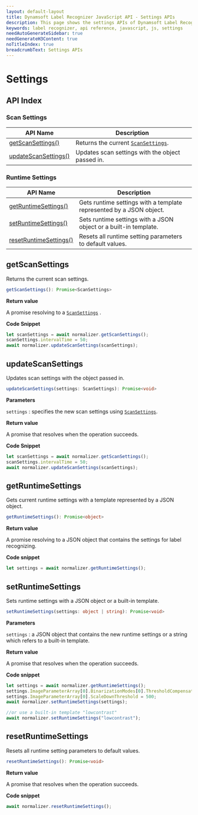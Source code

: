 ```yaml
---
layout: default-layout
title: Dynamsoft Label Recognizer JavaScript API - Settings APIs
description: This page shows the settings APIs of Dynamsoft Label Recognizer JavaScript SDK.
keywords: label recognizer, api reference, javascript, js, settings
needAutoGenerateSidebar: true
needGenerateH3Content: true
noTitleIndex: true
breadcrumbText: Settings APIs
---
```


# Settings

## API Index

### Scan Settings

| API Name | Description |
|---|---|
| [getScanSettings()](#getscansettings) | Returns the current [`ScanSettings`](./interfaces/scansettings.md). |
| [updateScanSettings()](#updatescansettings) | Updates scan settings with the object passed in. |

### Runtime Settings

| API Name | Description |
|---|---|
| [getRuntimeSettings()](#getruntimesettings) | Gets runtime settings with a template represented by a JSON object. |
| [setRuntimeSettings()](#setruntimesettings) | Sets runtime settings with a JSON object or a built-in template. |
| [resetRuntimeSettings()](#resetruntimesettings) | Resets all runtime setting parameters to default values. |

## getScanSettings

Returns the current scan settings.

```typescript
getScanSettings(): Promise<ScanSettings>
```

**Return value**

A promise resolving to a [`ScanSettings`](./interfaces/scansettings.md) .

**Code Snippet**

```js
let scanSettings = await normalizer.getScanSettings();
scanSettings.intervalTime = 50;
await normalizer.updateScanSettings(scanSettings);
```

## updateScanSettings

Updates scan settings with the object passed in.

```typescript
updateScanSettings(settings: ScanSettings): Promise<void>
```

**Parameters**

`settings` : specifies the new scan settings using [`ScanSettings`](./interfaces/scansettings.md).

**Return value**

A promise that resolves when the operation succeeds.

**Code Snippet**

```js
let scanSettings = await normalizer.getScanSettings();
scanSettings.intervalTime = 50;
await normalizer.updateScanSettings(scanSettings);
```

## getRuntimeSettings

Gets current runtime settings with a template represented by a JSON object.

```typescript
getRuntimeSettings(): Promise<object>
```

**Return value**

A promise resolving to a JSON object that contains the settings for label recognizing.

**Code snippet**

```js
let settings = await normalizer.getRuntimeSettings();
```

## setRuntimeSettings

Sets runtime settings with a JSON object or a built-in template.

```typescript
setRuntimeSettings(settings: object | string): Promise<void>
```

**Parameters**

`settings` : a JSON object that contains the new runtime settings or a string which refers to a built-in template.

**Return value**

A promise that resolves when the operation succeeds.

**Code snippet**

```js
let settings = await normalizer.getRuntimeSettings();
settings.ImageParameterArray[0].BinarizationModes[0].ThresholdCompensation = 3;
settings.ImageParameterArray[0].ScaleDownThreshold = 500;
await normalizer.setRuntimeSettings(settings);

//or use a built-in template "lowcontrast"
await normalizer.setRuntimeSettings("lowcontrast");
```

## resetRuntimeSettings

Resets all runtime setting parameters to default values.

```typescript
resetRuntimeSettings(): Promise<void>
```

**Return value**

A promise that resolves when the operation succeeds.

**Code snippet**

```js
await normalizer.resetRuntimeSettings();
```
